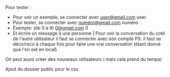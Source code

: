 Pour tester :
- Pour voir un exemple, se connecter avec
	user@gmail.com
	user
- Pour tester, se connecter avec
	numéro@gmail.com
	numéro
- Exemple: (de 0 à 9)
	0@gmail.com
	0
- Et écrire un message à une personne | Pour voir la conversation du coté de l'autre utilisateur il faut se connecter avec son compte
PS: il faut se déco/reco à chaque fois pour faire une vrai conversation (étant donné que l'on est en local)

On peut aussi créer des nouveaux utilisateurs ( mais cela prend du temps)

Ajout du dossier public pour le css